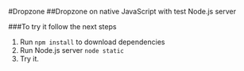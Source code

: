 #Dropzone
##Dropzone on native JavaScript with test Node.js server

###To try it follow the next steps

1. Run `npm install` to download dependencies
2. Run Node.js server `node static`
3. Try it.